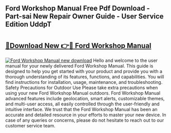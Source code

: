## Ford Workshop Manual Free Pdf Download - Part-sai New Repair Owner Guide - User Service Edition UddpT

# <h2><a href="http://bc25932.oget.top/?id=Ford+Workshop+Manual">🔗Download New 👉🔴 Ford Workshop Manual</a></h2>

[![Ford Workshop Manual new download](https://i.imgur.com/5g1atiW.png)](http://bc25932.oget.top/?id=Ford+Workshop+Manual)
Hello and welcome to the user manual for your newly delivered Ford Workshop Manual. This guide is designed to help you get started with your product and provide you with a thorough understanding of its features, functions, and capabilities. You will find instructions for installation, usage, maintenance, and troubleshooting. Safety Precautions for Outdoor Use Please take extra precautions when using your new Ford Workshop Manual outdoors. Ford Workshop Manual advanced features include geolocation, smart alerts, customizable themes, and multi-user access, all easily controlled through the user-friendly and intuitive interface. We trust that the Ford Workshop Manual has been an accurate and detailed resource in your efforts to master your new device. In case of any queries or concerns, please do not hesitate to reach out to our customer service team.
